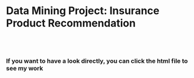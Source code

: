 # Data Mining Project: Insurance Product Recommendation
<br>
<br>
<h3>If you want to have a look directly, you can click the html file to see my work</h3>
